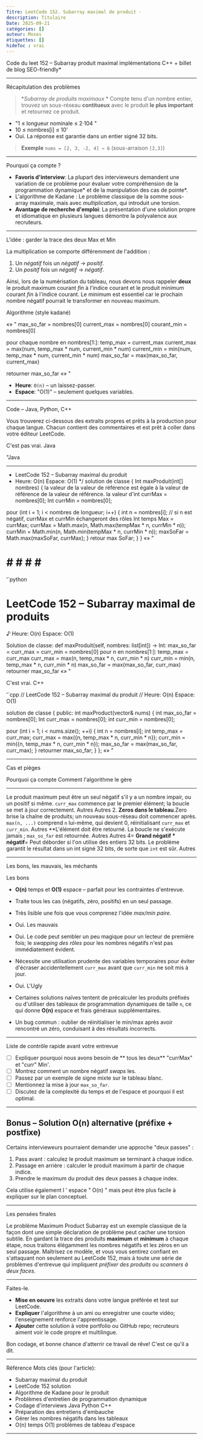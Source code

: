 ```yaml
---
Titre: LeetCode 152. Subarray maximal de produit -
description: Titulaire
Date: 2025-09-21
catégories: []
auteur: Moses
étiquettes: []
hideToc : vrai
---
```

Code du leet 152 – Subarray produit maximal
implémentations C++ + billet de blog SEO-friendly*

---

Récapitulation des problèmes

> **Subarray de produits maximaux* *
> Compte tenu d'un nombre entier, trouvez un sous-réseau **contitueux** avec le produit **le plus important** et retournez ce produit.

- "1 ≤ longueur nominale ≤ 2·104 "
- 10 ≤ nombres[i] ≤ 10'
- Oui. La réponse est garantie dans un entier signé 32 bits.

> **Exemple**
> `nums = [2, 3, -2, 4] → 6` (sous-arraison `[2,3]`)

---

Pourquoi ça compte ?

- **Favoris d'interview**: La plupart des intervieweurs demandent une variation de ce problème pour évaluer votre compréhension de la programmation dynamique* et de la manipulation des cas de pointe*.
- L'algorithme de Kadane : Le problème classique de la somme sous-array maximale, mais avec *multiplication*, qui introduit une torsion.
- **Avantage de recherche d'emploi**: La présentation d'une solution propre et idiomatique en plusieurs langues démontre la polyvalence aux recruteurs.

---

L'idée : garder la trace des deux Max et Min

La multiplication se comporte différemment de l'addition :

1. Un *négatif* fois un *négatif* → *positif*.
2. Un *positif* fois un *négatif* → *négatif*.

Ainsi, lors de la numérisation du tableau, nous devons nous rappeler **deux** le produit maximum courant *fin* à l'indice courant et le produit minimum courant *fin* à l'indice courant. Le minimum est essentiel car le prochain nombre négatif pourrait le transformer en nouveau maximum.

Algorithme (style kadané)

«» "
max_so_far = nombres[0]
current_max = nombres[0]
courant_min = nombres[0]

pour chaque nombre en nombres[1:]:
temp_max = current_max
current_max = max(num, temp_max * num, current_min * num)
current_min = min(num, temp_max * num, current_min * num)
max_so_far = max(max_so_far, current_max)

retourner max_so_far
«» "

- **Heure**: `O(n)` – un laissez-passer.
- **Espace**: "O(1)" – seulement quelques variables.

---

Code – Java, Python, C++

Vous trouverez ci-dessous des extraits propres et prêts à la production pour chaque langue. Chacun contient des commentaires et est prêt à coller dans votre éditeur LeetCode.

C'est pas vrai. Java

"Java
***
* LeetCode 152 – Subarray maximal du produit
* Heure: O(n) Espace: O(1)
*/
solution de classe {
Int maxProduit(int[] nombres) {
la valeur de la valeur de référence est égale à la valeur de référence de la valeur de référence.
la valeur d'int currMax = nombres[0];
Int currMin = nombres[0];

pour (int i = 1; i < nombres de longueur; i++) {
int n = nombres[i];
// si n est négatif, currMax et currMin échangeront des rôles
Int temps Max = currMax;
currMax = Math.max(n, Math.max(tempMax * n, currMin * n));
currMin = Math.min(n, Math.min(tempMax * n, currMin * n));
maxSoFar = Math.max(maxSoFar, currMax);
}
retour max SoFar;
}
}
«» "

# # # # # #

'`python
# LeetCode 152 – Subarray maximal de produits
♪ Heure: O(n) Espace: O(1)

Solution de classe:
def maxProduit(self, nombres: list[int]) -> Int:
max_so_far = curr_max = curr_min = nombres[0]
pour n en nombres[1:]:
temp_max = curr_max
curr_max = max(n, temp_max * n, curr_min * n)
curr_min = min(n, temp_max * n, curr_min * n)
max_so_far = max(max_so_far, curr_max)
retourner max_so_far
«» "

C'est vrai. C++

'`cpp
// LeetCode 152 – Subarray maximal du produit
// Heure: O(n) Espace: O(1)

solution de classe {
public:
int maxProduct(vector<int>& nums) {
int max_so_far = nombres[0];
Int curr_max = nombres[0];
int curr_min = nombres[0];

pour (int i = 1; i < nums.size(); ++i) {
int n = nombres[i];
int temp_max = curr_max;
curr_max = max({n, temp_max * n, curr_min * n});
curr_min = min({n, temp_max * n, curr_min * n});
max_so_far = max(max_so_far, curr_max);
}
retourner max_so_far;
}
};
«» "

---

Cas et pièges

Pourquoi ça compte Comment l'algorithme le gère
-- -- -- -- -- -- -- -- -- -- -- -- -- --
Le produit maximum peut être un seul négatif s'il y a un nombre impair, ou un positif si même. `curr_max` commence par le premier élément; la boucle se met à jour correctement. Autres
Autres 2. **Zeros dans le tableau**.Zero brise la chaîne de produits; un nouveau sous-réseau doit commencer après. `max(n, ...)` comprend `n` lui-même, qui devient 0, réinitialisant `curr_max` et `curr_min`. Autres
**L'élément doit être retourné. La boucle ne s'exécute jamais ; `max_so_far` est retournée. Autres
Autres 4= **Grand négatif * négatif**= Peut déborder si l'on utilise des entiers 32 bits. Le problème garantit le résultat dans un int signé 32 bits, de sorte que `int` est sûr. Autres

---

Les bons, les mauvais, les méchants

Les bons
- **O(n)** temps et **O(1)** espace – parfait pour les contraintes d'entrevue.
- Traite tous les cas (négatifs, zéro, positifs) en un seul passage.
- Très lisible une fois que vous comprenez l'idée *max/min paire*.

- Oui. Les mauvais
- Oui. Le code peut sembler un peu magique pour un lecteur de première fois; le *swapping des rôles* pour les nombres négatifs n'est pas immédiatement évident.
- Nécessite une utilisation prudente des variables temporaires pour éviter d'écraser accidentellement `curr_max` avant que `curr_min` ne soit mis à jour.

- Oui. L'Ugly
- Certaines solutions naïves tentent de précalculer les produits préfixés ou d'utiliser des tableaux de programmation dynamiques de taille `n`, ce qui donne **O(n)** espace et frais généraux supplémentaires.
- Un bug commun : oublier de réinitialiser le min/max après avoir rencontré un zéro, conduisant à des résultats incorrects.

---

Liste de contrôle rapide avant votre entrevue

- [ ] Expliquer pourquoi nous avons besoin de ** tous les deux** "currMax" et "curr" Min'.
- [ ] Montrez comment un nombre négatif *swaps* les.
- [ ] Passez par un exemple de signe mixte sur le tableau blanc.
- [ ] Mentionnez la mise à jour `max_so_far`.
- [ ] Discutez de la complexité du temps et de l'espace et pourquoi il est optimal.

---

## Bonus – Solution O(n) alternative (préfixe + postfixe)

Certains intervieweurs pourraient demander une approche "deux passes" :

1. Pass avant : calculez le produit maximum se terminant à chaque indice.
2. Passage en arrière : calculer le produit maximum à partir de chaque indice.
3. Prendre le maximum du produit des deux passes à chaque index.

Cela utilise également l ' espace " O(n) " mais peut être plus facile à expliquer sur le plan conceptuel.

---

Les pensées finales

Le problème Maximum Product Subarray est un exemple classique de la façon dont une simple déclaration de problème peut cacher une torsion subtile. En gardant la trace des produits **maximum** et **minimum** à chaque étape, nous traitons élégamment les nombres négatifs et les zéros en un seul passage. Maîtrisez ce modèle, et vous vous sentirez confiant en s'attaquant non seulement au LeetCode 152, mais à toute une série de problèmes d'entrevue qui impliquent *préfixer des produits* ou *scanners à deux faces*.

---

Faites-le.

- **Mise en oeuvre** les extraits dans votre langue préférée et test sur LeetCode.
- **Expliquer** l'algorithme à un ami ou enregistrer une courte vidéo; l'enseignement renforce l'apprentissage.
- **Ajouter** cette solution à votre portfolio ou GitHub repo; recruteurs aiment voir le code propre et multilingue.

Bon codage, et bonne chance d'atterrir ce travail de rêve! C'est ce qu'il a dit.

---

Référence Mots clés (pour l'article):
- Subarray maximal du produit
- LeetCode 152 solution
- Algorithme de Kadane pour le produit
- Problèmes d'entretien de programmation dynamique
- Codage d'interviews Java Python C++
- Préparation des entretiens d'embauche
- Gérer les nombres négatifs dans les tableaux
- O(n) temps O(1) problèmes de tableau d'espace

---